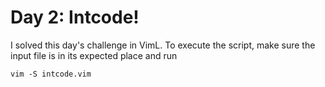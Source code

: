 # Day 2: Intcode!

I solved this day's challenge in VimL. To execute the script, make sure the input file is in its expected place and run

```
vim -S intcode.vim
```
